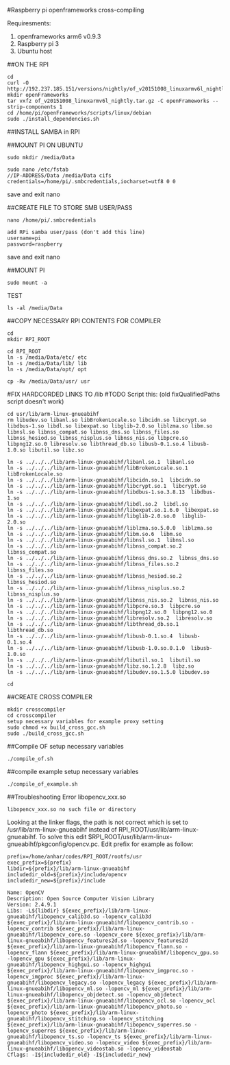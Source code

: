 #Raspberry pi openframeworks cross-compiling

Requiresments:
1. openframeworks arm6 v0.9.3
2. Raspberry pi 3
3. Ubuntu host

##ON THE RPI
```
cd
curl -O http://192.237.185.151/versions/nightly/of_v20151008_linuxarmv6l_nightly.tar.gz
mkdir openFrameworks
tar vxfz of_v20151008_linuxarmv6l_nightly.tar.gz -C openFrameworks --strip-components 1
cd /home/pi/openFrameworks/scripts/linux/debian
sudo ./install_dependencies.sh
```

##INSTALL SAMBA in RPI

##MOUNT PI ON UBUNTU

```
sudo mkdir /media/Data

sudo nano /etc/fstab
//IP-ADDRESS/Data /media/Data cifs credentials=/home/pi/.smbcredentials,iocharset=utf8 0 0
```
save and exit nano

##CREATE FILE TO STORE SMB USER/PASS
```
nano /home/pi/.smbcredentials

add RPi samba user/pass (don't add this line)
username=pi
password=raspberry
```
save and exit nano

##MOUNT PI
```
sudo mount -a
```

TEST
```
ls -al /media/Data
```

##COPY NECESSARY RPI CONTENTS FOR COMPILER
```
cd
mkdir RPI_ROOT

cd RPI_ROOT
ln -s /media/Data/etc/ etc
ln -s /media/Data/lib/ lib
ln -s /media/Data/opt/ opt

cp -Rv /media/Data/usr/ usr
```

#FIX HARDCORDED LINKS TO /lib
#TODO Script this: (old fixQualifiedPaths script doesn't work)
```
cd usr/lib/arm-linux-gnueabihf
rm libudev.so libanl.so libBrokenLocale.so libcidn.so libcrypt.so libdbus-1.so libdl.so libexpat.so libglib-2.0.so liblzma.so libm.so libnsl.so libnss_compat.so libnss_dns.so libnss_files.so libnss_hesiod.so libnss_nisplus.so libnss_nis.so libpcre.so libpng12.so.0 libresolv.so libthread_db.so libusb-0.1.so.4 libusb-1.0.so libutil.so libz.so

ln -s ../../../lib/arm-linux-gnueabihf/libanl.so.1  libanl.so        
ln -s ../../../lib/arm-linux-gnueabihf/libBrokenLocale.so.1  libBrokenLocale.so      
ln -s ../../../lib/arm-linux-gnueabihf/libcidn.so.1  libcidn.so        
ln -s ../../../lib/arm-linux-gnueabihf/libcrypt.so.1  libcrypt.so       
ln -s ../../../lib/arm-linux-gnueabihf/libdbus-1.so.3.8.13  libdbus-1.so       
ln -s ../../../lib/arm-linux-gnueabihf/libdl.so.2  libdl.so        
ln -s ../../../lib/arm-linux-gnueabihf/libexpat.so.1.6.0  libexpat.so       
ln -s ../../../lib/arm-linux-gnueabihf/libglib-2.0.so.0  libglib-2.0.so       
ln -s ../../../lib/arm-linux-gnueabihf/liblzma.so.5.0.0  liblzma.so        
ln -s ../../../lib/arm-linux-gnueabihf/libm.so.6  libm.so        
ln -s ../../../lib/arm-linux-gnueabihf/libnsl.so.1  libnsl.so        
ln -s ../../../lib/arm-linux-gnueabihf/libnss_compat.so.2  libnss_compat.so      
ln -s ../../../lib/arm-linux-gnueabihf/libnss_dns.so.2  libnss_dns.so       
ln -s ../../../lib/arm-linux-gnueabihf/libnss_files.so.2  libnss_files.so      
ln -s ../../../lib/arm-linux-gnueabihf/libnss_hesiod.so.2  libnss_hesiod.so      
ln -s ../../../lib/arm-linux-gnueabihf/libnss_nisplus.so.2  libnss_nisplus.so      
ln -s ../../../lib/arm-linux-gnueabihf/libnss_nis.so.2  libnss_nis.so       
ln -s ../../../lib/arm-linux-gnueabihf/libpcre.so.3  libpcre.so        
ln -s ../../../lib/arm-linux-gnueabihf/libpng12.so.0  libpng12.so.0       
ln -s ../../../lib/arm-linux-gnueabihf/libresolv.so.2  libresolv.so       
ln -s ../../../lib/arm-linux-gnueabihf/libthread_db.so.1  libthread_db.so      
ln -s ../../../lib/arm-linux-gnueabihf/libusb-0.1.so.4  libusb-0.1.so.4      
ln -s ../../../lib/arm-linux-gnueabihf/libusb-1.0.so.0.1.0  libusb-1.0.so       
ln -s ../../../lib/arm-linux-gnueabihf/libutil.so.1  libutil.so        
ln -s ../../../lib/arm-linux-gnueabihf/libz.so.1.2.8  libz.so  
ln -s ../../../lib/arm-linux-gnueabihf/libudev.so.1.5.0 libudev.so

cd
```

##CREATE CROSS COMPILER
```
mkdir crosscompiler
cd crosscompiler
setup necessary variables for example proxy setting
sudo chmod +x build_cross_gcc.sh
sudo ./build_cross_gcc.sh
```

##Compile OF
setup necessary variables
```
./compile_of.sh
```

##compile example
setup necessary variables
```
./compile_of_example.sh
```

##Troubleshooting
Error libopencv_xxx.so
```
libopencv_xxx.so no such file or directory
```

Looking at the linker flags, the path is not correct which is set to /usr/lib/arm-linux-gnueabihf instead of RPI_ROOT/usr/lib/arm-linux-gnueabihf.
To solve this edit $RPI_ROOT/usr/lib/arm-linux-gnueabihf/pkgconfig/opencv.pc. Edit prefix for example as follow:
```
prefix=/home/anhar/codes/RPI_ROOT/rootfs/usr
exec_prefix=${prefix}
libdir=${prefix}/lib/arm-linux-gnueabihf
includedir_old=${prefix}/include/opencv
includedir_new=${prefix}/include

Name: OpenCV
Description: Open Source Computer Vision Library
Version: 2.4.9.1
Libs: -L${libdir} ${exec_prefix}/lib/arm-linux-gnueabihf/libopencv_calib3d.so -lopencv_calib3d ${exec_prefix}/lib/arm-linux-gnueabihf/libopencv_contrib.so -lopencv_contrib ${exec_prefix}/lib/arm-linux-gnueabihf/libopencv_core.so -lopencv_core ${exec_prefix}/lib/arm-linux-gnueabihf/libopencv_features2d.so -lopencv_features2d ${exec_prefix}/lib/arm-linux-gnueabihf/libopencv_flann.so -lopencv_flann ${exec_prefix}/lib/arm-linux-gnueabihf/libopencv_gpu.so -lopencv_gpu ${exec_prefix}/lib/arm-linux-gnueabihf/libopencv_highgui.so -lopencv_highgui ${exec_prefix}/lib/arm-linux-gnueabihf/libopencv_imgproc.so -lopencv_imgproc ${exec_prefix}/lib/arm-linux-gnueabihf/libopencv_legacy.so -lopencv_legacy ${exec_prefix}/lib/arm-linux-gnueabihf/libopencv_ml.so -lopencv_ml ${exec_prefix}/lib/arm-linux-gnueabihf/libopencv_objdetect.so -lopencv_objdetect ${exec_prefix}/lib/arm-linux-gnueabihf/libopencv_ocl.so -lopencv_ocl ${exec_prefix}/lib/arm-linux-gnueabihf/libopencv_photo.so -lopencv_photo ${exec_prefix}/lib/arm-linux-gnueabihf/libopencv_stitching.so -lopencv_stitching ${exec_prefix}/lib/arm-linux-gnueabihf/libopencv_superres.so -lopencv_superres ${exec_prefix}/lib/arm-linux-gnueabihf/libopencv_ts.so -lopencv_ts ${exec_prefix}/lib/arm-linux-gnueabihf/libopencv_video.so -lopencv_video ${exec_prefix}/lib/arm-linux-gnueabihf/libopencv_videostab.so -lopencv_videostab
Cflags: -I${includedir_old} -I${includedir_new}
```